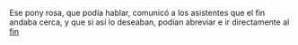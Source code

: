 Ese pony rosa, que podía hablar, comunicó a los asistentes que el fin andaba cerca, y que si así lo deseaban, podían abreviar e ir directamente al [fin](fin/fin.md)
